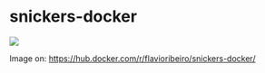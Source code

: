 # snickers-docker

[![](https://images.microbadger.com/badges/image/flavioribeiro/snickers-docker.svg)](https://microbadger.com/images/flavioribeiro/snickers-docker "Get your own image badge on microbadger.com")


Image on: https://hub.docker.com/r/flavioribeiro/snickers-docker/
